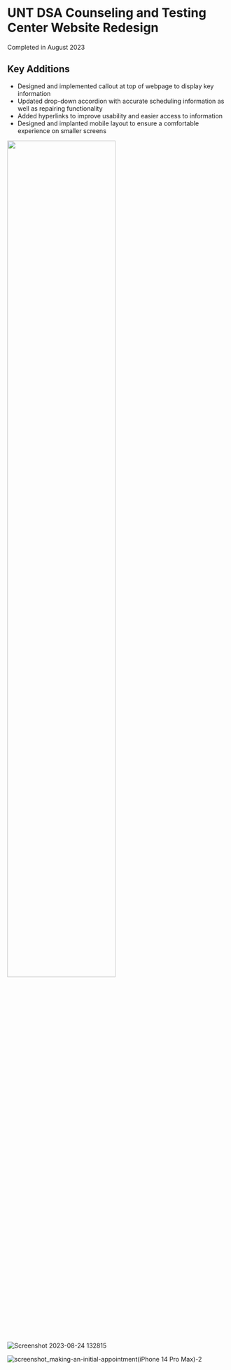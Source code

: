 # UNT DSA Counseling and Testing Center Website Redesign

<p>Completed in August 2023</p>

<h2>Key Additions</h2>
<ul>
  <li>Designed and implemented callout at top of webpage to display key information</li>
  <li>Updated drop-down accordion with accurate scheduling information as well as repairing functionality</li>
  <li>Added hyperlinks to improve usability and easier access to information</li>
  <li>Designed and implanted mobile layout to ensure a comfortable experience on smaller screens</li>
</ul>

<img src="https://github.com/mannythecreator/UNT-CTS-Redesign/assets/60325078/e46405e6-727c-4660-8f4e-09d402d7a975" width="70%">

![Screenshot 2023-08-24 132815](https://github.com/mannythecreator/UNT-CTS-Redesign/assets/60325078/151abecc-439e-4f97-9f4e-10c35fbd00ed)

![screenshot_making-an-initial-appointment(iPhone 14 Pro Max)-2](https://github.com/mannythecreator/UNT-CTS-Redesign/assets/60325078/4e3a07f3-9d9b-4d8a-a6ff-851f562d061d)
